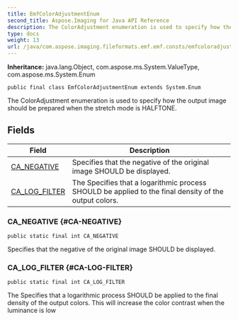 ```yaml
---
title: EmfColorAdjustmentEnum
second_title: Aspose.Imaging for Java API Reference
description: The ColorAdjustment enumeration is used to specify how the output image should be prepared when the stretch mode is HALFTONE.
type: docs
weight: 13
url: /java/com.aspose.imaging.fileformats.emf.emf.consts/emfcoloradjustmentenum/
---
```

**Inheritance:**
java.lang.Object, com.aspose.ms.System.ValueType, com.aspose.ms.System.Enum
```
public final class EmfColorAdjustmentEnum extends System.Enum
```

The ColorAdjustment enumeration is used to specify how the output image should be prepared when the stretch mode is HALFTONE.
## Fields

| Field | Description |
| --- | --- |
| [CA_NEGATIVE](#CA-NEGATIVE) | Specifies that the negative of the original image SHOULD be displayed. |
| [CA_LOG_FILTER](#CA-LOG-FILTER) | The Specifies that a logarithmic process SHOULD be applied to the final density of the output colors. |
### CA_NEGATIVE {#CA-NEGATIVE}
```
public static final int CA_NEGATIVE
```


Specifies that the negative of the original image SHOULD be displayed.

### CA_LOG_FILTER {#CA-LOG-FILTER}
```
public static final int CA_LOG_FILTER
```


The Specifies that a logarithmic process SHOULD be applied to the final density of the output colors. This will increase the color contrast when the luminance is low

